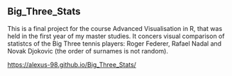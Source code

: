 ## Big_Three_Stats

This is a final project for the course Advanced Visualisation in R, that was held in the first year of my master studies. 
It concers visual comparison of statistcs of the Big Three tennis players: Roger Federer, Rafael Nadal and Novak Djokovic (the order of surnames is not random).

https://alexus-98.github.io/Big_Three_Stats/
